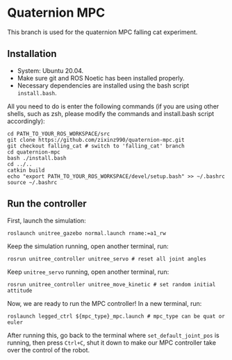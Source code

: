 # Quaternion MPC

This branch is used for the quaternion MPC falling cat experiment.

## Installation
- System: Ubuntu 20.04.
- Make sure git and ROS Noetic has been installed properly.
- Necessary dependencies are installed using the bash script `install.bash`.

All you need to do is enter the following commands (if you are using other shells, such as zsh, please modify the commands and install.bash script accordingly):
```
cd PATH_TO_YOUR_ROS_WORKSPACE/src
git clone https://github.com/zixinz990/quaternion-mpc.git
git checkout falling_cat # switch to 'falling_cat' branch
cd quaternion-mpc
bash ./install.bash
cd ../..
catkin build
echo "export PATH_TO_YOUR_ROS_WORKSPACE/devel/setup.bash" >> ~/.bashrc
source ~/.bashrc
```

## Run the controller
First, launch the simulation:
```
roslaunch unitree_gazebo normal.launch rname:=a1_rw
```
Keep the simulation running, open another terminal, run:
```
rosrun unitree_controller unitree_servo # reset all joint angles
```
Keep `unitree_servo` running, open another terminal, run:
```
rosrun unitree_controller unitree_move_kinetic # set random initial attitude
```
Now, we are ready to run the MPC controller! In a new terminal, run:
```
roslaunch legged_ctrl ${mpc_type}_mpc.launch # mpc_type can be quat or euler
```
After running this, go back to the terminal where `set_default_joint_pos` is running, then press `Ctrl+C`, shut it down to make our MPC controller take over the control of the robot.
